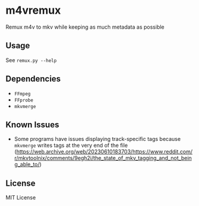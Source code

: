 # m4vremux
Remux m4v to mkv while keeping as much metadata as possible


## Usage
See `remux.py --help`


## Dependencies
* `FFmpeg`
* `FFprobe`
* `mkvmerge`


## Known Issues
* Some programs have issues displaying track-specific tags because `mkvmerge`
  writes tags at the very end of the file
  (https://web.archive.org/web/20230610183703/https://www.reddit.com/r/mkvtoolnix/comments/9egh2i/the_state_of_mkv_tagging_and_not_being_able_to/)


## License
MIT License

